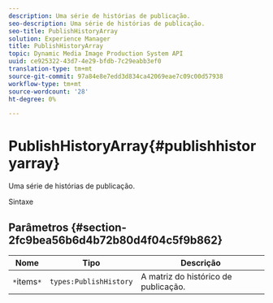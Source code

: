 ```yaml
---
description: Uma série de histórias de publicação.
seo-description: Uma série de histórias de publicação.
seo-title: PublishHistoryArray
solution: Experience Manager
title: PublishHistoryArray
topic: Dynamic Media Image Production System API
uuid: ce925322-43d7-4e29-bfdb-7c29eabb3ef0
translation-type: tm+mt
source-git-commit: 97a84e8e7edd3d834ca42069eae7c09c00d57938
workflow-type: tm+mt
source-wordcount: '28'
ht-degree: 0%

---
```



# PublishHistoryArray{#publishhistoryarray}

Uma série de histórias de publicação.

Sintaxe

## Parâmetros {#section-2fc9bea56b6d4b72b80d4f04c5f9b862}

| Nome | Tipo | Descrição |
|---|---|---|
| `*`items`*` | `types:PublishHistory` | A matriz do histórico de publicação. |


